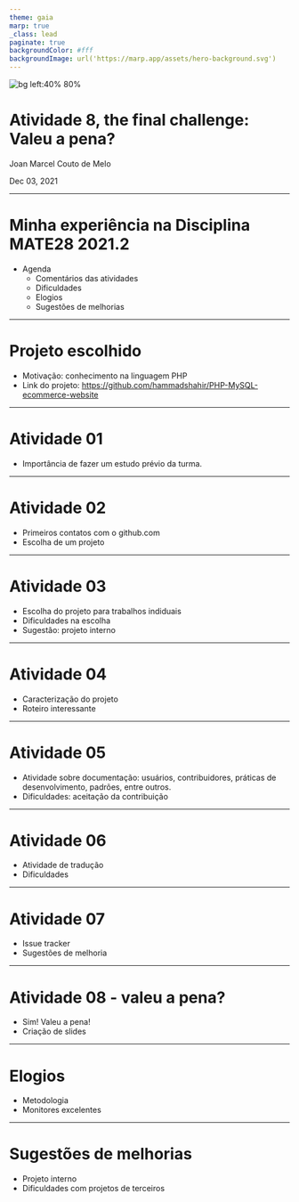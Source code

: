 ```yaml
---
theme: gaia
marp: true
_class: lead
paginate: true
backgroundColor: #fff
backgroundImage: url('https://marp.app/assets/hero-background.svg')
---
```


![bg left:40% 80%](https://pgcomp.ufba.br/sites/pgcomp.ufba.br/files/logomarca_novo_template_-_sites_da_pos-graduacao_0.png)

# **Atividade 8, the final challenge: Valeu a pena?**

Joan Marcel Couto de Melo

Dec 03, 2021

---

# Minha experiência na Disciplina MATE28 2021.2

- Agenda
    - Comentários das atividades
    - Dificuldades
    - Elogios
    - Sugestões de melhorias


---

# Projeto escolhido
- Motivação: conhecimento na linguagem PHP
- Link do projeto: https://github.com/hammadshahir/PHP-MySQL-ecommerce-website

---

# Atividade 01

- Importância de fazer um estudo prévio da turma.

---

# Atividade 02
- Primeiros contatos com o github.com
- Escolha de um projeto

---

# Atividade 03
- Escolha do projeto para trabalhos indiduais
- Dificuldades na escolha
- Sugestão: projeto interno

---

# Atividade 04
- Caracterização do projeto
- Roteiro interessante

---

# Atividade 05
- Atividade sobre documentação: usuários, contribuidores, práticas de desenvolvimento, padrões, entre outros.
- Dificuldades: aceitação da contribuição

---

# Atividade 06
- Atividade de tradução
- Dificuldades

---

# Atividade 07
- Issue tracker
- Sugestões de melhoria

---

# Atividade 08 - valeu a pena?
- Sim! Valeu a pena!
- Criação de slides

---

# Elogios

- Metodologia
- Monitores excelentes

---

# Sugestões de melhorias
- Projeto interno
- Dificuldades com projetos de terceiros
